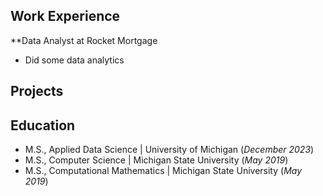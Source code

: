 ## Work Experience
**Data Analyst at Rocket Mortgage
- Did some data analytics

## Projects


## Education
- M.S., Applied Data Science | University of Michigan (_December 2023_)
- M.S., Computer Science | Michigan State University (_May 2019_)
- M.S., Computational Mathematics | Michigan State University (_May 2019_)
